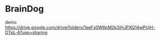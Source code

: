 # BrainDog

demo https://drive.google.com/drive/folders/1eeFs0W6pM2k3iHJPXQ14wPUjH-DTpL-A?usp=sharing
